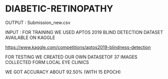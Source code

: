 # DIABETIC-RETINOPATHY
OUTPUT : Submission_new.csv


INPUT : FOR TRAINING WE USED APTOS 2019 BLIND DETECTION DATASET AVAILABLE ON KAGGLE


https://www.kaggle.com/competitions/aptos2019-blindness-detection


FOR TESTING WE CREATED OUR OWN DATASETOF 37 IMAGES COLLECTED FORM LOCAL EYE CLINICS 


WE GOT ACCURACY ABOUT 92.50% (WITH 15 EPOCH)
